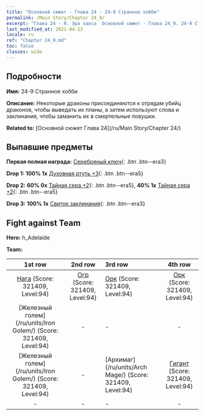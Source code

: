 ```yaml
---
title: "Основной сюжет - Глава 24 - 24-9 Странное хобби"
permalink: /Main Story/Chapter 24_9/
excerpt: "Глава 24 - 9. Эра хаоса  Основной сюжет - Глава 24_9. 24-9 Странное хобби"
last_modified_at: 2021-04-23
locale: ru
ref: "Chapter 24_9.md"
toc: false
classes: wide
---
```


## Подробности

 **Имя:** 24-9 Странное хобби

 **Описание:** Некоторые драконы присоединяются к отрядам убийц драконов, чтобы выведать их планы, а затем используют слова и заклинания, чтобы заманить их в смертельные ловушки.

 **Related to:** [Основной сюжет Глава 24](/ru/Main Story/Chapter 24/)

## Выпавшие предметы

 **Первая полная награда:** [Серебряный ключ](/ItemsRU/con_693/){: .btn .btn--era3}

 **Drop 1:** **100% 1x** [Духовная ртуть +3](/ItemsRU/mat_84/){: .btn .btn--era5}

 **Drop 2:** **60% 0x** [Тайная сера +2](/ItemsRU/mat_78/){: .btn .btn--era5}, **40% 1x** [Тайная сера +2](/ItemsRU/mat_78/){: .btn .btn--era5}

 **Drop 3:** **100% 1x** [Свиток заклинания](/ItemsRU/con_694/){: .btn .btn--era3}


## Fight against Team
 **Hero:** h_Adelaide

 **Team:**


  | 1st row | 2nd row | 3rd row | 4th row |
  |:----:|:----:|:----|:----:|
  | [Нага](/ru/units/Naga/) (Score: 321409, Level:94)  | [Огр](/ru/units/Ogre/) (Score: 321409, Level:94)  | [Орк](/ru/units/Orc/) (Score: 321409, Level:94)  | [Орк](/ru/units/Orc/) (Score: 321409, Level:94)  |
  | [Железный голем](/ru/units/Iron Golem/) (Score: 321409, Level:94)  | - | - | - |
  | [Железный голем](/ru/units/Iron Golem/) (Score: 321409, Level:94)  | - | [Архимаг](/ru/units/Arch Mage/) (Score: 321409, Level:94)  | [Гигант](/ru/units/Giant/) (Score: 321409, Level:94)  |
  | - | - | - | - |


